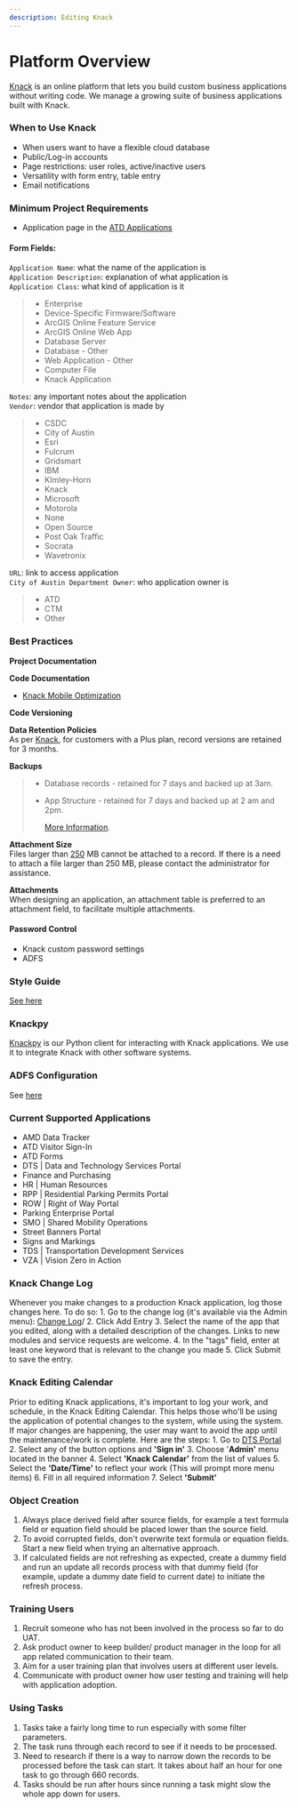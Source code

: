```yaml
---
description: Editing Knack
---
```


# Platform Overview

[Knack](http://knack.com) is an online platform that lets you build custom business applications without writing code. We manage a growing suite of business applications built with Knack.

### When to Use Knack

* When users want to have a flexible cloud database 
* Public/Log-in accounts
* Page restrictions: user roles, active/inactive users 
* Versatility with form entry, table entry
* Email notifications

### Minimum Project Requirements

* Application page in the [ATD Applications](https://atd.knack.com/dts#applications/)

#### Form Fields:

`Application Name`: what the name of the application is  
`Application Description`: explanation of what application is  
`Application Class`: what kind of application is it  


> * Enterprise
> * Device-Specific Firmware/Software
> * ArcGIS Online Feature Service
> * ArcGIS Online Web App
> * Database Server
> * Database - Other
> * Web Application - Other
> * Computer File
> * Knack Application

`Notes`: any important notes about the application  
`Vendor`: vendor that application is made by  


> * CSDC
> * City of Austin
> * Esri
> * Fulcrum
> * Gridsmart
> * IBM
> * KImley-Horn
> * Knack
> * Microsoft
> * Motorola
> * None
> * Open Source
> * Post Oak Traffic
> * Socrata
> * Wavetronix

`URL`: link to access application  
`City of Austin Department Owner`: who application owner is  


> * ATD
> * CTM
> * Other

### Best Practices

**Project Documentation**

**Code Documentation**

* [Knack Mobile Optimization](https://github.com/cityofaustin/atd-data-tech/wiki/Knack%3A-Mobile-Optimization)

**Code Versioning**

**Data Retention Policies**  
As per [Knack](https://support.knack.com/hc/en-us/articles/225973788-About-Knack-Accounts#data-retention-policies), for customers with a Plus plan, record versions are retained for 3 months.

**Backups**

> * Database records - retained for 7 days and backed up at 3am.  
> * App Structure - retained for 7 days and backed up at 2 am and 2pm.  
>
>   [More Information](https://support.knack.com/hc/en-us/articles/225973788-About-Knack-Accounts#backups).

**Attachment Size**  
Files larger than [250](https://support.knack.com/hc/en-us/articles/226090348-Field-Types#file-1) MB cannot be attached to a record. If there is a need to attach a file larger than 250 MB, please contact the administrator for assistance.

**Attachments**  
When designing an application, an attachment table is preferred to an attachment field, to facilitate multiple attachments.

#### Password Control

* Knack custom password settings
* ADFS

### Style Guide

[See here](https://github.com/cityofaustin/transportation-data-tech/wiki/Knack-%7C-Style-Guide)

### Knackpy

[Knackpy](https://github.com/cityofaustin/knackpy) is our Python client for interacting with Knack applications. We use it to integrate Knack with other software systems.

### ADFS Configuration

See [here](https://github.com/cityofaustin/transportation-data-tech/wiki/Knack-%7C-ADFS-Setup)

### Current Supported Applications

* AMD Data Tracker
* ATD Visitor Sign-In
* ATD Forms
* DTS \| Data and Technology Services Portal
* Finance and Purchasing
* HR \| Human Resources
* RPP \| Residential Parking Permits Portal
* ROW \| Right of Way Portal
* Parking Enterprise Portal
* SMO \| Shared Mobility Operations
* Street Banners Portal
* Signs and Markings
* TDS \| Transportation Development Services
* VZA \| Vision Zero in Action

### Knack Change Log

Whenever you make changes to a production Knack application, log those changes here. To do so: 1. Go to the change log \(it's available via the Admin menu\): [Change Log](https://atd.knack.com/dts#change-log/)/ 2. Click Add Entry 3. Select the name of the app that you edited, along with a detailed description of the changes. Links to new modules and service requests are welcome. 4. In the "tags" field, enter at least one keyword that is relevant to the change you made 5. Click Submit to save the entry.

### Knack Editing Calendar

Prior to editing Knack applications, it's important to log your work, and schedule, in the Knack Editing Calendar. This helps those who'll be using the application of potential changes to the system, while using the system. If major changes are happening, the user may want to avoid the app until the maintenance/work is complete. Here are the steps: 1. Go to [DTS Portal ](https://atd.knack.com/dts#home2/) 2. Select any of the button options and **'Sign in'** 3. Choose '**Admin'** menu located in the banner 4. Select **'Knack Calendar'** from the list of values 5. Select the **'Date/Time'** to reflect your work \(This will prompt more menu items\) 6. Fill in all required information 7. Select **'Submit'**

### Object Creation

1. Always place derived field after source fields, for example a text formula field or equation field should be placed lower than the source field.
2. To avoid corrupted fields, don't overwrite text formula or equation fields. Start a new field when trying an alternative approach.
3. If calculated fields are not refreshing as expected, create a dummy field and run an update all records process with that dummy field \(for example, update a dummy date field to current date\) to initiate the refresh process.

### Training Users

1. Recruit someone who has not been involved in the process so far to do UAT. 
2. Ask product owner to keep builder/ product manager in the loop for all app related communication to their team. 
3. Aim for a user training plan that involves users at different user levels. 
4. Communicate with product owner how user testing and training will help with application adoption.

### Using Tasks

1. Tasks take a fairly long time to run especially with some filter parameters. 
2. The task runs through each record to see if it needs to be processed. 
3. Need to research if there is a way to narrow down the records to be processed before the task can start. It takes about half an hour for one task to go through 660 records. 
4. Tasks should be run after hours since running a task might slow the whole app down for users.

